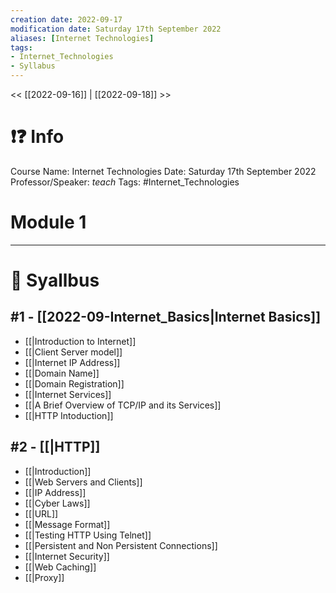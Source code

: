 ```yaml
---
creation date: 2022-09-17
modification date: Saturday 17th September 2022
aliases: [Internet Technologies] 
tags: 
- Internet_Technologies
- Syllabus
---
```


<< [[2022-09-16]] | [[2022-09-18]] >>

# ❗❓ Info
Course Name: Internet Technologies
Date: Saturday 17th September 2022
Professor/Speaker: *teach*
Tags: #Internet_Technologies 

# Module 1
---
# 📕 Syallbus

##  #1 - [[2022-09-Internet_Basics|Internet Basics]]
- [[|Introduction to Internet]]
- [[|Client Server model]]
- [[|Internet IP Address]]
- [[|Domain Name]]
- [[|Domain Registration]]
- [[|Internet Services]]
- [[|A Brief Overview of TCP/IP and its Services]]
- [[|HTTP Intoduction]]

## #2 - [[|HTTP]]
- [[|Introduction]]
- [[|Web Servers and Clients]]
- [[|IP Address]]
- [[|Cyber Laws]]
- [[|URL]]
- [[|Message Format]]
- [[|Testing HTTP Using Telnet]]
- [[|Persistent and Non Persistent Connections]]
- [[|Internet Security]]
- [[|Web Caching]]
- [[|Proxy]]